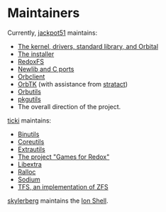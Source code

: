 Maintainers
===========

Currently, [jackpot51] maintains:
- [The kernel, drivers, standard library, and Orbital]
- [The installer]
- [RedoxFS]
- [Newlib and C ports]
- [Orbclient]
- [OrbTK] (with assistance from [stratact])
- [Orbutils]
- [pkgutils]
- The overall direction of the project.

[ticki] maintains:

- [Binutils]
- [Coreutils]
- [Extrautils]
- [The project "Games for Redox"]
- [Libextra]
- [Ralloc]
- [Sodium]
- [TFS, an implementation of ZFS]

[skylerberg] maintains the [Ion Shell].

[jackpot51]: https://github.com/jackpot51
[skylerberg]: https://github.com/skylerberg
[stratact]: https://github.com/stratact
[ticki]: https://github.com/ticki

[The kernel, drivers, standard library, and Orbital]: https://github.com/redox-os/redox
[The installer]: https://github.com/redox-os/installer
[RedoxFS]: https://github.com/redox-os/redoxfs
[Newlib and C ports]: https://github.com/redox-os/libc
[Orbclient]: https://github.com/redox-os/orbclient
[OrbTK]: https://github.com/redox-os/orbtk
[Orbutils]: https://github.com/redox-os/orbutils
[pkgutils]: https://github.com/redox-os/pkgutils

[Ralloc]: https://github.com/redox-os/ralloc
[Coreutils]: https://github.com/redox-os/coreutils
[Sodium]: https://github.com/redox-os/sodium
[TFS, an implementation of ZFS]: https://github.com/redox-os/tfs
[Tedsta]: https://github.com/tedsta
[Libextra]: https://github.com/redox-os/libextra
[Binutils]: https://github.com/redox-os/binutils
[Extrautils]: https://github.com/redox-os/extrautils
[The project "Games for Redox"]: https://github.com/redox-os/games

[Ion Shell]: https://github.com/redox-os/ion
